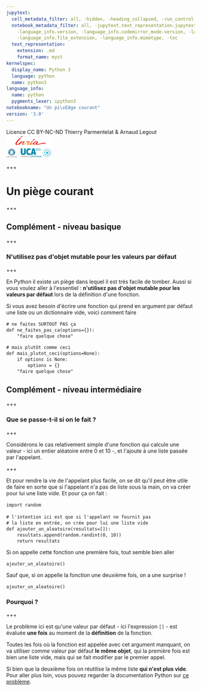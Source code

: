 ```yaml
---
jupytext:
  cell_metadata_filter: all, -hidden, -heading_collapsed, -run_control, -trusted
  notebook_metadata_filter: all, -jupytext.text_representation.jupytext_version, -jupytext.text_representation.format_version,
    -language_info.version, -language_info.codemirror_mode.version, -language_info.codemirror_mode,
    -language_info.file_extension, -language_info.mimetype, -toc
  text_representation:
    extension: .md
    format_name: myst
kernelspec:
  display_name: Python 3
  language: python
  name: python3
language_info:
  name: python
  pygments_lexer: ipython3
notebookname: "Un pi\xE8ge courant"
version: '3.0'
---
```


<div class="licence">
<span>Licence CC BY-NC-ND</span>
<span>Thierry Parmentelat &amp; Arnaud Legout</span>
<span><img src="media/both-logos-small-alpha.png" /></span>
</div>

+++

# Un piège courant

+++

## Complément - niveau basique

+++

### N'utilisez pas d'objet mutable pour les valeurs par défaut

+++

En Python il existe un piège dans lequel il est très facile de tomber. Aussi si vous voulez aller à l'essentiel : **n'utilisez pas d'objet mutable pour les valeurs par défaut** lors de la définition d'une fonction.

Si vous avez besoin d'écrire une fonction qui prend en argument par défaut une liste ou un dictionnaire vide, voici comment faire

```{code-cell} ipython3
# ne faites SURTOUT PAS ça
def ne_faites_pas_ca(options={}):
    "faire quelque chose"
```

```{code-cell} ipython3
# mais plutôt comme ceci
def mais_plutot_ceci(options=None):
    if options is None: 
        options = {}
    "faire quelque chose"
```

## Complément - niveau intermédiaire

+++

### Que se passe-t-il si on le fait ?

+++

Considérons le cas relativement simple d'une fonction qui calcule une valeur - ici un entier aléatoire entre 0 et 10 -, et l'ajoute à une liste passée par l'appelant.

+++

Et pour rendre la vie de l'appelant plus facile, on se dit qu'il peut être utile de faire en sorte que si l'appelant n'a pas de liste sous la main, on va créer pour lui une liste vide. Et pour ça on fait :

```{code-cell} ipython3
import random

# l'intention ici est que si l'appelant ne fournit pas 
# la liste en entrée, on crée pour lui une liste vide
def ajouter_un_aleatoire(resultats=[]):
    resultats.append(random.randint(0, 10))
    return resultats
```

Si on appelle cette fonction une première fois, tout semble bien aller

```{code-cell} ipython3
ajouter_un_aleatoire()
```

Sauf que, si on appelle la fonction une deuxième fois, on a une surprise !

```{code-cell} ipython3
ajouter_un_aleatoire()
```

### Pourquoi ?

+++

Le problème ici est qu'une valeur par défaut - ici l'expression `[]` - est évaluée **une fois** au moment de la **définition** de la fonction. 

Toutes les fois où la fonction est appelée avec cet argument manquant, on va utiliser comme valeur par défaut **le même objet**, qui la première fois est bien une liste vide, mais qui se fait modifier par le premier appel. 

Si bien que la deuxième fois on réutilise la même liste **qui n'est plus vide**. Pour aller plus loin, vous pouvez regarder la documentation Python sur [ce problème](https://docs.python.org/3/faq/programming.html#why-are-default-values-shared-between-objects).
